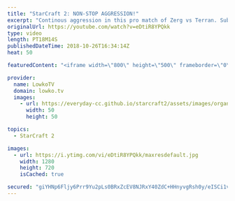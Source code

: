 ```yaml
---
title: "StarCraft 2: NON-STOP AGGRESSION!"
excerpt: "Continous aggression in this pro match of Zerg vs Terran. Subscribe for more videos: http://lowko.tv/youtube StarCraft 2 co-op Hero Solo: https://goo.gl/kgJYyu  Marines, Marauders, Medivacs and Mines versus mostly just Zerglings and Banelings. An awesome game of high level StarCraft 2 where both players"
originalUrl: https://youtube.com/watch?v=eDtiR8YPQkk
type: video
length: PT18M14S
publishedDateTime: 2018-10-26T16:34:14Z
heat: 50

featuredContent: "<iframe width=\"800\" height=\"500\" frameborder=\"0\" src=\"https://www.youtube.com/embed/eDtiR8YPQkk\" allow=\"accelerometer; autoplay; encrypted-media; gyroscope; picture-in-picture\" allowfullscreen></iframe>"

provider:
  name: LowkoTV
  domain: lowko.tv
  images:
    - url: https://everyday-cc.github.io/starcraft2/assets/images/organizations/lowko.tv-50x50.jpg
      width: 50
      height: 50

topics:
  - StarCraft 2

images:
  - url: https://i.ytimg.com/vi/eDtiR8YPQkk/maxresdefault.jpg
    width: 1280
    height: 720
    isCached: true

secured: "giYHNp6Fljy6Prr9Yu2pLs0BRxZcEV8NJRxY40ZdC+HHnyvgRsh0y/eISCi1vyVNvXxeWlZ8T87Ca+Vf5bYYgpYSPQxpyQP5e0BdjSAL7/LP1rNPxPnIsS49VqPiuHRR+N+OXrA2IHyk6OUSRmyklZqhTWwVmxgBc+4ncA0sqpVAQ9IiozD0/nPSa9oZsGlqwQSZ7mgPtTF/TRbu3GZE3mONbVOgGy32Auh/6YS3P8hiidGl55QdAIlSBiELEVY+zpb1s3vOiWfZq+l/BzgsB/XO9ihLMXoT7j1w9yaaXldWC5bzbGJ1/lvoMfcl+XF5e+LWy1VHwl9Gkj/JbQqmQYXKu18MB4bOv2kIMZbQlmMGygh1bmNpqskVGuMw2Cj6jOcpnyRnK3D+QabFwzgXHN0QPy6to7Q9Q883OR/sLuZJYkeEor5wb8L7OTanv0li;nYRkIT47SbPIbUS/cjgy8Q=="
---
```


